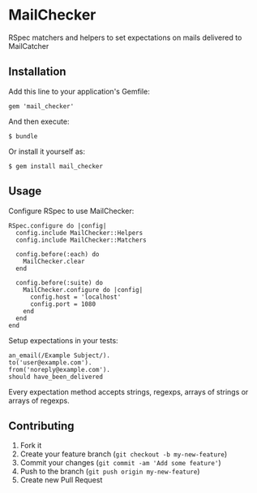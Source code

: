 # MailChecker

RSpec matchers and helpers to set expectations on mails delivered to MailCatcher

## Installation

Add this line to your application's Gemfile:

    gem 'mail_checker'

And then execute:

    $ bundle

Or install it yourself as:

    $ gem install mail_checker

## Usage

Configure RSpec to use MailChecker:

    RSpec.configure do |config|
      config.include MailChecker::Helpers
      config.include MailChecker::Matchers

      config.before(:each) do
        MailChecker.clear
      end

      config.before(:suite) do
        MailChecker.configure do |config|
          config.host = 'localhost'
          config.port = 1080
        end
      end
    end

Setup expectations in your tests:

    an_email(/Example Subject/).
    to('user@example.com').
    from('noreply@example.com').
    should have_been_delivered

Every expectation method accepts strings, regexps, arrays of strings or arrays of regexps.

## Contributing

1. Fork it
2. Create your feature branch (`git checkout -b my-new-feature`)
3. Commit your changes (`git commit -am 'Add some feature'`)
4. Push to the branch (`git push origin my-new-feature`)
5. Create new Pull Request
